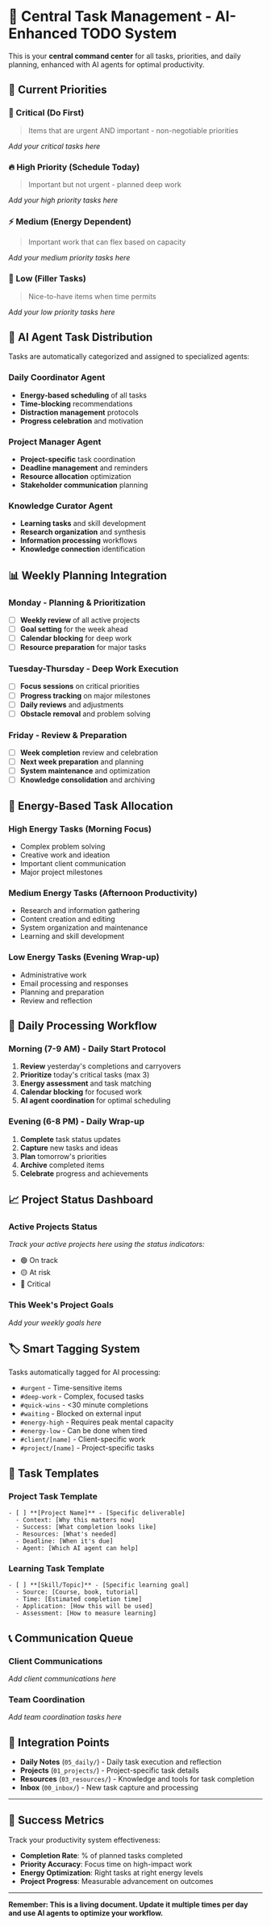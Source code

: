 # 📝 Central Task Management - AI-Enhanced TODO System

This is your **central command center** for all tasks, priorities, and daily planning, enhanced with AI agents for optimal productivity.

## 🎯 Current Priorities

### 🚨 Critical (Do First)
> Items that are urgent AND important - non-negotiable priorities

*Add your critical tasks here*

### 🔥 High Priority (Schedule Today)
> Important but not urgent - planned deep work

*Add your high priority tasks here*

### ⚡ Medium (Energy Dependent)
> Important work that can flex based on capacity

*Add your medium priority tasks here*

### 📅 Low (Filler Tasks)
> Nice-to-have items when time permits

*Add your low priority tasks here*

## 🤖 AI Agent Task Distribution

Tasks are automatically categorized and assigned to specialized agents:

### Daily Coordinator Agent
- **Energy-based scheduling** of all tasks
- **Time-blocking** recommendations
- **Distraction management** protocols
- **Progress celebration** and motivation

### Project Manager Agent
- **Project-specific** task coordination
- **Deadline management** and reminders
- **Resource allocation** optimization
- **Stakeholder communication** planning

### Knowledge Curator Agent
- **Learning tasks** and skill development
- **Research organization** and synthesis
- **Information processing** workflows
- **Knowledge connection** identification

## 📊 Weekly Planning Integration

### Monday - Planning & Prioritization
- [ ] **Weekly review** of all active projects
- [ ] **Goal setting** for the week ahead
- [ ] **Calendar blocking** for deep work
- [ ] **Resource preparation** for major tasks

### Tuesday-Thursday - Deep Work Execution
- [ ] **Focus sessions** on critical priorities
- [ ] **Progress tracking** on major milestones
- [ ] **Daily reviews** and adjustments
- [ ] **Obstacle removal** and problem solving

### Friday - Review & Preparation
- [ ] **Week completion** review and celebration
- [ ] **Next week preparation** and planning
- [ ] **System maintenance** and optimization
- [ ] **Knowledge consolidation** and archiving

## 🎯 Energy-Based Task Allocation

### High Energy Tasks (Morning Focus)
- Complex problem solving
- Creative work and ideation
- Important client communication
- Major project milestones

### Medium Energy Tasks (Afternoon Productivity)
- Research and information gathering
- Content creation and editing
- System organization and maintenance
- Learning and skill development

### Low Energy Tasks (Evening Wrap-up)
- Administrative work
- Email processing and responses
- Planning and preparation
- Review and reflection

## 🔄 Daily Processing Workflow

### Morning (7-9 AM) - Daily Start Protocol
1. **Review** yesterday's completions and carryovers
2. **Prioritize** today's critical tasks (max 3)
3. **Energy assessment** and task matching
4. **Calendar blocking** for focused work
5. **AI agent coordination** for optimal scheduling

### Evening (6-8 PM) - Daily Wrap-up
1. **Complete** task status updates
2. **Capture** new tasks and ideas
3. **Plan** tomorrow's priorities
4. **Archive** completed items
5. **Celebrate** progress and achievements

## 📈 Project Status Dashboard

### Active Projects Status

*Track your active projects here using the status indicators:*
- 🟢 On track
- 🟡 At risk  
- 🔴 Critical

### This Week's Project Goals

*Add your weekly goals here*

## 🏷 Smart Tagging System

Tasks automatically tagged for AI processing:

- `#urgent` - Time-sensitive items
- `#deep-work` - Complex, focused tasks
- `#quick-wins` - <30 minute completions
- `#waiting` - Blocked on external input
- `#energy-high` - Requires peak mental capacity
- `#energy-low` - Can be done when tired
- `#client/[name]` - Client-specific work
- `#project/[name]` - Project-specific tasks

## 🎨 Task Templates

### Project Task Template
```
- [ ] **[Project Name]** - [Specific deliverable]
  - Context: [Why this matters now]
  - Success: [What completion looks like]
  - Resources: [What's needed]
  - Deadline: [When it's due]
  - Agent: [Which AI agent can help]
```

### Learning Task Template
```
- [ ] **[Skill/Topic]** - [Specific learning goal]
  - Source: [Course, book, tutorial]
  - Time: [Estimated completion time]
  - Application: [How this will be used]
  - Assessment: [How to measure learning]
```

## 📞 Communication Queue

### Client Communications

*Add client communications here*

### Team Coordination

*Add team coordination tasks here*

## 🔗 Integration Points

- **Daily Notes** (`05_daily/`) - Daily task execution and reflection
- **Projects** (`01_projects/`) - Project-specific task details
- **Resources** (`03_resources/`) - Knowledge and tools for task completion
- **Inbox** (`00_inbox/`) - New task capture and processing

---

## 🎯 Success Metrics

Track your productivity system effectiveness:
- **Completion Rate**: % of planned tasks completed
- **Priority Accuracy**: Focus time on high-impact work
- **Energy Optimization**: Right tasks at right energy levels
- **Project Progress**: Measurable advancement on outcomes

---

**Remember: This is a living document. Update it multiple times per day and use AI agents to optimize your workflow.**